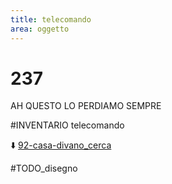 ```yaml
---
title: telecomando
area: oggetto
---
```

# 237
AH QUESTO LO PERDIAMO SEMPRE

#INVENTARIO telecomando

⬇️ [92-casa-divano_cerca](92-casa-divano_cerca.md)

#TODO_disegno